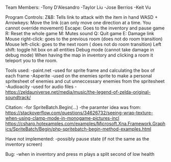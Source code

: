 Team Members: 
-Tony D'Alesandro
-Taylor Liu
-Jose Berrios 
-Keit Vu

Program Controls: 
	Z&B: Tells link to attack with the item in hand
	WASD + Arrowkeys: Move the link (can only move one direction at a time. You cannot override movement)
        Escape: Goes to the inventory  and pause game
        R: Reset the whole game
        M: Mutes sound 
	Q: Quit game
	E: Damage link
	Mouse right-click: goes to the previous room (does not do room transition)
	Mouse left-click: goes to the next room ( does not do room transition)
	Left shift: toggle hit box on all entities Debug mode (cannot take damage in debug mode)
        When having the map in inventory and clicking a room it teleport you to the room.

Tools used:
	-paint.net
		-used for sprite frame and calculating the box of each frame
	-Asperite
		-used on the enemies sprite to make a personal spritesheet of enemies
		and cut unneccessary enemies from the spritesheet
        -Audioacity
            -used for audio files
            -https://zeldauniverse.net/media/music/the-legend-of-zelda-original-soundtrack/

Citation:
	-for SpriteBatch.Begin(...)
		-the paramter idea was from:
		https://stackoverflow.com/questions/34626732/seeing-wrap-texture-when-using-clamp-mode-in-monogame-pictures-incl
		https://csharp.hotexamples.com/examples/Microsoft.Xna.Framework.Graphics/SpriteBatch/Begin/php-spritebatch-begin-method-examples.html
	
Have not implemented:
    -possibly pause state (if not the same as the inventory screen)
    
Bug:
    -when in inventory and press m plays a split second of low health
